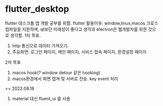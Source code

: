 # flutter_desktop
flutter 데스크톱 앱 개발 공부를 위함.
flutter 활용이유: window,linux,macos 크로스컴파일을 지원하며, qt보단 미래성이 좋다고 생각과 electron은 웹개발자를 위한 것으로 생각함.
1차 목표.
1. http 통신으로 데이터 가져오기.
2. 주요화면: 로그인 페이지, 메인 페이지, 서비스 접속 페이지, 환경설정 페이지

2차 목표 
1. macos hook(? window detour 같은 hooking)
2. macos환경에서 화면 캡쳐 및 서버로 전송. key event 처리

==
2022.08.18
1. material 대신 fluent_ui 를 사용